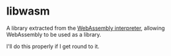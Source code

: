 # libwasm

A library extracted from the [WebAssembly interpreter](https://github.com/WebAssembly/spec/tree/master/interpreter), allowing WebAssembly to be used as a library.

I'll do this properly if I get round to it.

